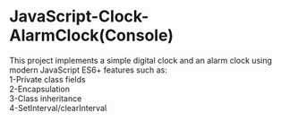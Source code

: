# JavaScript-Clock-AlarmClock(Console)
This project implements a simple digital clock and an alarm clock using modern JavaScript ES6+ features such as:<br>
1-Private class fields<br>
2-Encapsulation<br>
3-Class inheritance<br>
4-SetInterval/clearInterval<br>

